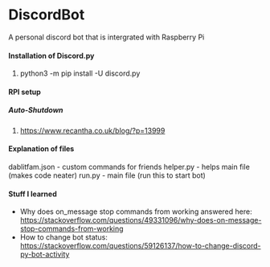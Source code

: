 # DiscordBot
A personal discord bot that is intergrated with Raspberry Pi

#### Installation of Discord.py
1. python3 -m pip install -U discord.py

#### RPI setup
##### Auto-Shutdown
1. https://www.recantha.co.uk/blog/?p=13999


#### Explanation of files
dablitfam.json - custom commands for friends
helper.py - helps main file (makes code neater)
run.py - main file (run this to start bot)

#### Stuff I learned
- Why does on_message stop commands from working answered here: https://stackoverflow.com/questions/49331096/why-does-on-message-stop-commands-from-working
- How to change bot status: https://stackoverflow.com/questions/59126137/how-to-change-discord-py-bot-activity
